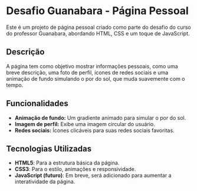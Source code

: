 # Desafio Guanabara - Página Pessoal

Este é um projeto de página pessoal criado como parte do desafio do curso do professor Guanabara, abordando HTML, CSS e um toque de JavaScript.

## Descrição

A página tem como objetivo mostrar informações pessoais, como uma breve descrição, uma foto de perfil, ícones de redes sociais e uma animação de fundo simulando o por do sol, que muda suavemente com o tempo.

## Funcionalidades

- **Animação de fundo:** Um gradiente animado para simular o por do sol.
- **Imagem de perfil:** Exibe uma imagem circular do usuário.
- **Redes sociais:** Ícones clicáveis para suas redes sociais favoritas.

## Tecnologias Utilizadas

- **HTML5**: Para a estrutura básica da página.
- **CSS3**: Para o estilo, animações e responsividade.
- **JavaScript (futuro)**: Em breve, será adicionado para aumentar a interatividade da página.

